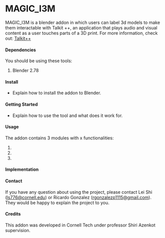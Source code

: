 # MAGIC_I3M
MAGIC_I3M is a blender addon in which users can label 3d models to make them interactable with Talkit ++, an application that plays audio and visual content as a user touches parts of a 3D print. For more information, check out: [Talkit++](https://github.com/saltfishzzh/Talkit)

#### Dependencies

You should be using these tools:

1. Blender 2.78

#### Install
- Explain how to install the addon to Blender.

#### Getting Started
- Explain how to use the tool and what does it work for.

#### Usage

The addon contains 3 modules with x functionalities:

1. 
2. 
3.

#### Implementation

#### Contact

If you have any question about using the project, please contact Lei Shi (ls776@cornell.edu) or Ricardo Gonzalez (rgonzalezp1115@gmail.com). They would be happy to explain the project to you.	

#### Credits
This addon was developed in Cornell Tech under professor Shiri Azenkot supervision.
